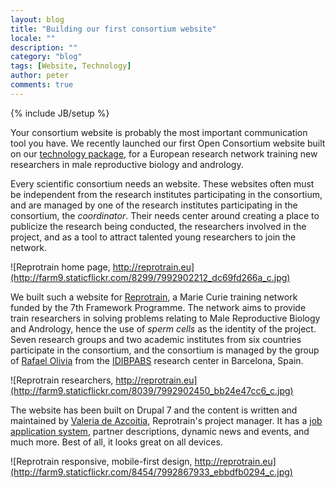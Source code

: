 ```yaml
---
layout: blog
title: "Building our first consortium website"
locale: ""
description: ""
category: "blog"
tags: [Website, Technology]
author: peter 
comments: true
---
```

{% include JB/setup %}

<p class="lead">Your consortium website is probably the most important communication tool you have. We recently launched our first Open Consortium website built on our <a href="/technology.html">technology package</a>, for a European research network training new researchers in male reproductive biology and andrology.</p> 

Every scientific consortium needs an website. These websites often must be independent from the research institutes participating in the consortium, and are managed by one of the research institutes participating in the consortium, the _coordinator_. Their needs center around creating a place to publicize the research being conducted, the researchers involved in the project, and as a tool to attract talented young researchers to join the network.

![Reprotrain home page, http://reprotrain.eu](http://farm9.staticflickr.com/8299/7992902212_dc69fd266a_c.jpg)

We built such a website for <a href="http://reprotrain.eu" target="_blank">Reprotrain</a>, a Marie Curie training network funded by the 7th Framework Programme. The network aims to provide train researchers in solving problems relating to Male Reproductive Biology and Andrology, hence the use of _sperm cells_ as the identity of the project. Seven research groups and two academic institutes from six countries participate in the consortium, and the consortium is managed by the group of <a href="#">Rafael Olivia</a> from the <a href="http://www.idibaps.org" target="_blank">IDIBPABS</a> research center in Barcelona, Spain.

![Reprotrain researchers, http://reprotrain.eu](http://farm9.staticflickr.com/8039/7992902450_bb24e47cc6_c.jpg)

The website has been built on Drupal 7 and the content is written and maintained by <a href="http://reprotrain.eu/contact" target="_blank">Valeria de Azcoitia</a>, Reprotrain's project manager. It has a [job application system](http://reprotrain.eu/jobs), partner descriptions, dynamic news and events, and much more. Best of all, it looks great on all devices.

![Reprotrain responsive, mobile-first design, http://reprotrain.eu](http://farm9.staticflickr.com/8454/7992867933_ebbdfb0294_c.jpg)

<!-- The website has  -->




<!-- http://blog.hospitalclinic.org/en/2012/06/reprotrain-nova-generacio-investigadors-biologia-reproductiva-masculina-i-andrologia/ -->

  


<!-- another one for the CRG. ...

NETWORK
publications
... -->




<!-- [IDIBAPS](http://www.idibaps.org/), 

The website should explain the scientific mission of the project, the researchers involved, and the network that is built to conduct the scientific research.

Open Consortium's technology includes the design an

Building these sites has been a lot of fun, thanks to the enthusiasm of Veronica Raker
  
  specializes in building good-looking, feature-rich websites for your scientific consortium, so you can focus on what you are good at and not worry about your website.</p> 

As the consortium coordinator, you would use your website to show new publications, coverage in the press, and announce events like your next consortium meeting. As a consortium partner, you would use it to advertise yourself and your science topics, and look for pre- and postdoctoral candidates to join your lab. And as a visitor, you would use it to learn about the work the consortium is doing. Similar requirements shared by every scientific consortium. That is why Open Consortium has built a website template that addresses all this needs and is easily managed by yourself, not requiring technical expertise. -->





<!-- #### Hire the best people -->

<!-- Publish in Nature Jobs, ... etc. -->

<!-- #### Looks good everywhere -->

<!-- pic of the site on the three devices -->

<!-- #### Built using open-source technologies -->

<!-- Built on [Drupal 7](http://drupal.org), the [hottest web content system in education today](https://www.acquia.com/five-data-sheets-promoting-drupal), the website can be extended with some of the 5000+ available modules. And probably your institution has someone that is skilled in Drupal to help you out with your technical needs.  -->

<!-- Interested? Then please don't hesitate to [contact us](http://localhost:4000/contact.html).

We are working on releasing  -->

<!-- BLA B -->

<!-- put pics here from the 3 sites we built, and discuss a bit their features -->